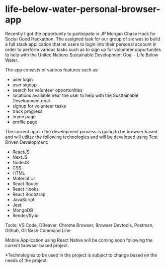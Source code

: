 # life-below-water-personal-browser-app

Recently I got the opportunity to participate in JP Morgan Chase Hack for Social Good Hackathon. The assigned task for our group of six was to build a full stack application that let users to login into their personal account in order to perform various tasks such as to sign up for volunteer opportunites to help with the United Nations Sustainable Development Goal - Life Below Water.

The app consists of various features such as: 
- user login
- user signup
- search for volunteer opportunities
- locations available near the user to help with the Susttainable Development goal
- signup for volunteer tasks
- track progress
- home page
- profile page

The current app in the development process is going to be browser based and will utilize the following technologies and will be developed using Test Driven Development:
- ReactJS
- NextJS
- NodeJS
- CSS
- HTML
- Material UI
- React Router
- React Hooks
- React Bootstrap
- JavaScript
- Jest
- MongoDB
- Render/fly.io

Tools: VS Code, DBeaver, Chrome Browser, Browser Devtools, Postman, Github, Git Bash Command Line

Mobile Application using React Native will be coming soon following the current browser based project.
<p>
*Technologies to be used in the project is subject to change based on the needs of the project.
</p>
